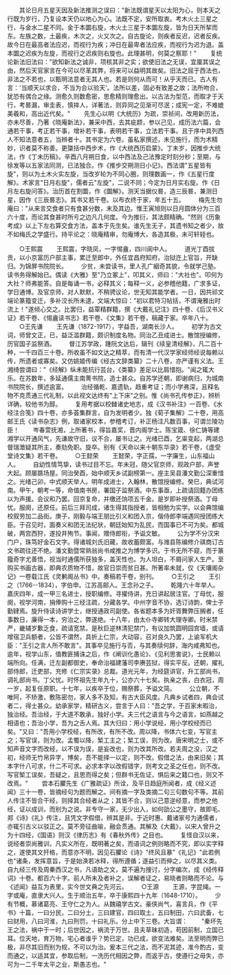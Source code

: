<!-- { "loadSidebar": true } -->
　　其论日月五星天因及新法推测之误曰："新法既谓星天以太阳为心，则本天之行既为岁行，乃复设本天仍以地心为心。法既不定，安所取衷。考木火土三星之行，与金水二星不同。金于本圜右旋，木火土三星于本圜左旋，皆为日天所挈而东。左族之数，土最疾，木次之，火又次之。自古旋论，则疾者反迟，迟者反疾。故今日在最高者法应迟，而视行为疾；冲日在最卑者法应疾，而视行为迟为退。盖本圜之迟疾为左旋，而视行之迟疾则右旋也。此理甚明，何莫之察耶！"
　　复统论新法旧法曰："欲知新法之诚非，项核其非之实；欲使旧法之无误，宜厘其误之由，然后天官家言在今可以尽革其弊，将来可以益明其故矣。旧法之屈于西法也，非法之不若也，以甄明法意者无其人也。若是则何从而可！从乎天而已。古人有言：'当顺天以求合，不当为合以验天'。法所以差，固必有致差之故；法所吻合，犹恐有偶合之缘。测愈久则数愈密，思愈精则理愈出。以古法为型范，而取才于天行，考晷漏，审圭表，慎摔人，详著法，则异同之见渐可尽泯；成宪一定，不难媲美羲和，高出近代矣。"
　　先生心以明《大统历》为疏，崇祯间，改用新历法，亦未尽善，乃著《晓庵新法》，兼采中西，去其疵颣，参以己见，成历法六篇，会通若干事，考正若干事，增补若干事，表明若干事，立法若干事。且于序中具列西人不知法意者五，当辨者十。其书定为六卷。虽私家撰述，未见施行，而为术精妙，识者莫不称善。更櫽括中西步术，作《大统西历启蒙》。丁未岁，因推步大统法，作《丁未历稿》。辛酉八月朔日食，以中西法及己法豫定时刻分秒；至期，与徐发等以五家法同测，已法独合。作《推步交朔测日小记》。西法谓"五星皆有旋"，则以为土木火实左旋，当改岁轮为不同心圈，则理数画一，作《五星行度解》。术家言"日月右旋"，儒者云"左旋"，二说不同；今定为日月实右旋。作《日月左右旋问答》。治历首在割圜，作《圜解》。测天当据仪晷，造三辰晷，兼测日星，因作《三辰晷志》。其书又若千卷。以布衣终于家，年五十五。
　　梅先生勿庵曰："从来言交食者只有食甚分数，末及其边。惟王寅旭则以日月圆体分为三百六十度，而论其食甚时所亏之边凡几何度。今为推衍，其法颇精确。"然则《历象考成》以上下左右算交食方法，盖本于先生矣。谁先生无子，其遗书知之者少，故不如梅氏之学盛行。持平论之：晓庵精审，勿庵博大，各造其极，未可轩轾也。

　　○王熙震
　　王熙震，字晓凤，一字惕盦，四川阆中人。
　　道光丁酉拔贡，以小京富历户部主事，累迁至郎中，外任宜昌府知府。治狱迕上官旨，开缺归。为锦屏书院院长。
　　少贫，未尝读书，里人孔广絪奇其貌，令就学己塾。读书务得解始已。偶读《大雅》至"乃立冢上"，叩其义，师曰："大社也"。叩何为大社？师弗能答。自是每诵一书，必释其义；每释一义，必参稽他籍，广求多证，学日通博。及官京师，对人默默，不稍骋议论，世无知其能学者。一日，因共祁文端论篆籀变迁，多补洨长所未逮，文端大惊曰："初以君特习帖括，不谓淹雅出时流上！"遂倾心交之。比罢归，益覃精群籍，撰《大戴礼记注》四十卷、《后汉书义证》若干卷、《惕盦读书志》若干卷、《文集》若干卷，稿藏于家。卒年八十。
　　○王先谦
　　王先谦（1872-1917），字益吾，湖南长沙人。
　　初学为古文词，师曾文正，已，益泛滥群籍，颇识制度名物。同治乙丑成进士。散馆授编修，历官国子监祭酒。
　　督江苏学政，踵阮文达后，辑刊《续皇清经解》，凡二百十种，一千四百三十卷。所收虽不如文达之精萃，而有清一代汉学家经师经说每赖以传，所遗者或寡矣。又仿姚姬传编《经古文辞类纂》二十八卷，亦严谨有义法。王湘绮尝谓曰："《经解》纵未能抗行芸台，《类纂》差足以比肩惜抱。"闻之辄大乐。在苏数年，多延通儒主南菁书院，造士甚众。自苏学还朝，即谢病归，为城南书院院长，撰述逾富。
　　治经循乾、嘉遗轨，趋重考证；而小学弗深，且释名物不克贯通三代礼制，以此视文达终有"上下床"之别。惟《尚书孔传参正》，辨析详确，较他书为醇。
　　复用考据以校雠诸史地志，成《汉书补注》一百卷、《水经注合笺》四十卷，亦多荟集群言，自为发明者少。独《荀子集解》二十卷，用高邮王氏《读书杂志》例，取诸家校本，参稽考订，补正杨注凡数百事，可谓兰陵功臣！
　　岑春萱抚湘，上所著书，得旨嘉奖，晋内阁学士。陈宝箴、徐仁铸等建湘学以开通风气，先谦故守旧，议不合，屡书让之。光绪已酉，乞粜变起，两湖总督瑞澂疑其所主，奏劾免职。旋卒。别有《天命以来十朝东华录》若干卷，《虚受堂诗文集》若干卷。
　　○王懿荣
　　王懿荣，字正孺，一字廉生，山东福山人。
　　自幼性情笃挚，读书过目不忘。年未冠，随父官京师，观政户部，声誉大起。顾屡踬场屋。同治癸酉，始中顺天乡试副榜第一。座主吴县潘文勤公深重惜之。光绪己卯，中式顺天举人。明年成进士，入翰林，散馆授编修。癸巳，典试河南。甲午，朝考一等，命值南书房，署国子监祭酒。中东事亟，上疏请回籍办团练以为声援。会议和乃罢。回京复命，并缴还饷项五千金。是岁即补授祭酒。丁母忧。服阕，还原任。前后三拜司成，诸生得其指授者，皆相勉为实学。以会典馆编校叙劳加二品街。庚子，刚毅与端王朋比引义和团入京，偕侍郎李端遇同授团练大臣。于召见时，面奏义和团无法纪状，朝廷始知为乱民，而国事已不可为矣。都城破，两宫西狩，遂投井殉节。事闻，赠侍郎衔，予谥文敏。
　　公为学不分汉宋门户，珠笃好金石文字。得诸城刘氏旧藏，故收蓄颇富。与潍县陈编修介祺商订古文书疏往还不绝。潘文勤暨常熟翁尚书咸推之为博学多识。于书无所不窥，而于篆籀奇字尤善悟，视当时通儒所获独多，盖天性也。为人坦白，不屑问家人生产。至购买书画古器，即典农质物不惜，故官日崇而贫日甚。所著率未就，仅《天壤阁杂记》一卷载江氏《灵鹣阁丛书》中。奏稿若干卷，别刊。
　　○王引之
　　王引之（1766--1834），字伯申。江苏高邮人。王念孙之子。
　　乾隆六十年举人。嘉庆四年，成一甲三名进士，授职编修。寻擢侍讲，充日讲起居注官。丁母忧，服阕，视学河南，捐俸购十三经注疏，分藏各学。中州字音不协，选订诗韵，俾士子勤肄焉。旋升侍读诗讲学士，继授通政司副使。各省题本多为奸胥舞弊压搁者，任事数日，廉得一本，穷治之，弊遂绝。十八年，由太仆寺卿转大理寺卿。时米禁严，畿辅岁歉乏食，疏请宽禁。是秋巨逆林清犯禁门，有议加筑圆明园宫墙，或请增宿卫兵额者，公皆不谓然，具折上仁宗，大动容，召对良久乃罢，上谕军机大臣："王引之言人所不敢言"。其事卒见施行与否，与其奏牍何辞，海内咸弗知也。逾年，视学山东，值教匪捕诛之后，作《阐训化愚论》、《见利思害说》，士民赖以端所向。任满，迁左副都御史，奉命治福建藩司李赓芸狱，得实平反。还朝，擢礼部侍郎，迁吏部，充修《仁宗实录》总裁。道光元年，为经筵讲官，升工部尚书，调礼部尚书。丁父忧。时怀祖先生年九十，公亦六十七矣。执亲之丧，白衣冠，周一岁，起复任原职。十七年，以疾卒于位，赐祭葬，予谥文简。
　　公立朝，不唯阿，不矫激，敷陈密勿，家人多不及知，有古大臣风度。凡典乡试者四，典会试者二，得士甚众。幼承家学，精研古义，尝言于人曰："吾之学，于百家未暇治，独治经。吾治经，于大道不敢承，独好小学。夫三代之语言与今之语言，如燕越之相语也；吾治小学，吾为之舌人焉。其大归曰：用小学说经，用小学校经而已矣。"又曰："吾用小学校经，有所改，有所不改。周以降，书体六七变，写官主之；写官误，则为改。孟蜀以降，椠工主之；椠工误，则为改。唐宋明之士，或不知声音文字而改经，以不误为误，是妄改也，则为改其所改。若夫周之没，汉之初，经师无竹帛异字，博矣，吾不能择一以定，则不改。假借之法，由来旧矣；其本字什八可求，什二不可求。必求本字以改假错字，则考文之圣之任也，则不改。写官椠工误矣，吾疑之，且思而得之矣；但群书无佐证，惧后来之籍口也，则又不改焉。"
　　尝本石臞先生《广雅疏证》所诠，及平日趋庭所闻者，成《经义述闻》三十一卷，皆摘经句为题而解之。间有摘一字及类摘二句三句数句不等。其前人传注不皆合干经，则择其合经者从之；其皆不合，则以己意逆经意，而参之他经，证以成训，而别为之说。非专守一家，无少出入，如何劭公之墨守，故即毛、郑《诗》《礼》传注，且凭文字假借，辨其是非。于近时惠、戴诸家号为通儒者，亦辄引古义以驳正之。莫不旁征曲喻，融会贯通。其解及《大戴》，以宋人曾升之为十四经，《国语》则汉《律历志》有《春秋外传》之目也。
　　复怪自汉以来，说经者崇尚雅训，凡实义所在，既明著之矣，而语词之例则略而不究，即以实字释之，遂使其文扞格，而意亦不明，因见石臞论《诗》"终风且暴"《礼记》"此若例也"诸条，发挥意旨，于是始涣若冰释，得所遵循；遂益引而伸之，以尽其义类。自九经三传及周秦西汉之书，凡语助之文，莫不遍为搜讨，分字编次，成《经传释词》十卷。都百六十字。前人所未及者补之，误解者证之，易晓者则略而不论。与《述闻》益互为表里，实今世文典之先河云。
　　○王源
　　王源，字昆绳。一字或庵，直隶大兴人。生于顺治五年，卒于康熙四十九年（1648-1710）。
　　少有节概，慕诸葛亮、王守仁之为人。从魏禧学古文。豪侠尚气，喜言兵，作《平书》十篇，一曰分民，二曰分土，三曰建官，四曰取土，五曰制田，六曰武备，七曰财用，八曰河淮，九曰刑罚，十曰礼乐。分上中下三卷。大旨谓：
　　"秦坏先王之法，祸中于一时；后世因之，祸流于万世。且夫草昧初造，苟因前制，立国已耳。位天地，育万物，宅心者谁乎？势已定，功已成，欲变法难矣。法至明而弊已极，非尽其旧而别为规，不可以为治。爰本三代之法，而不泥其迹，准今酌古，变而通之，以适其宜，参取后制，一洗历代相因之弊，而返乎古，使遵行之毋失，亦可为一二千年太平之业，斯愚志也。"
